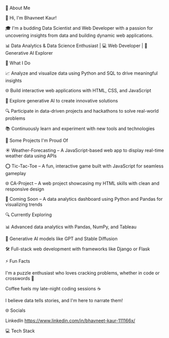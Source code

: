 💫 About Me

👋 Hi, I'm Bhavneet Kaur!

🎓 I'm a budding Data Scientist and Web Developer with a passion for uncovering insights from data and building dynamic web applications.

📊 Data Analytics & Data Science Enthusiast | 💻 Web Developer | 🤖 Generative AI Explorer

🚀 What I Do





📈 Analyze and visualize data using Python and SQL to drive meaningful insights



🌐 Build interactive web applications with HTML, CSS, and JavaScript



🧠 Explore generative AI to create innovative solutions



🔍 Participate in data-driven projects and hackathons to solve real-world problems



📚 Continuously learn and experiment with new tools and technologies

💼 Some Projects I'm Proud Of





☀️ Weather-Forecasting – A JavaScript-based web app to display real-time weather data using APIs



⭕ Tic-Tac-Toe – A fun, interactive game built with JavaScript for seamless gameplay



🌐 CA-Project – A web project showcasing my HTML skills with clean and responsive design



🚧 Coming Soon – A data analytics dashboard using Python and Pandas for visualizing trends

🔍 Currently Exploring





📊 Advanced data analytics with Pandas, NumPy, and Tableau



🤖 Generative AI models like GPT and Stable Diffusion



🛠️ Full-stack web development with frameworks like Django or Flask




⚡ Fun Facts





I'm a puzzle enthusiast who loves cracking problems, whether in code or crosswords 🧩



Coffee fuels my late-night coding sessions ☕



I believe data tells stories, and I'm here to narrate them!

🌐 Socials

LinkedIn https://www.linkedin.com/in/bhavneet-kaur-111166x/

💻 Tech Stack







































